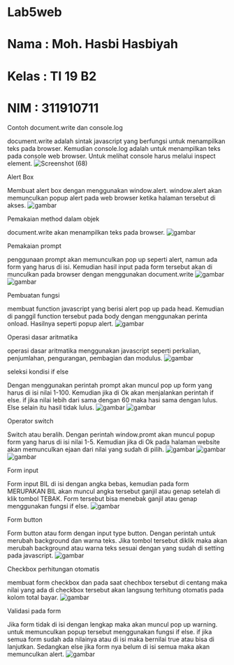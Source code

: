 # Lab5web

# Nama : Moh. Hasbi Hasbiyah
# Kelas : TI 19 B2
# NIM : 311910711

Contoh document.write dan console.log

document.write adalah sintak javascript yang berfungsi untuk menampilkan teks pada browser. Kemudian console.log adalah untuk menampilkan teks pada console web browser. Untuk melihat console harus melalui inspect element.
![Screenshot (68)](https://user-images.githubusercontent.com/81578584/116190231-7364a800-a754-11eb-8d5a-b6b8f4e82862.png)

Alert Box

Membuat alert box dengan menggunakan window.alert. window.alert akan memunculkan popup alert pada web browser ketika halaman tersebut di akses. 
![gambar](https://user-images.githubusercontent.com/81578584/116190305-95f6c100-a754-11eb-9e8f-2223b037fa79.png)

Pemakaian method dalam objek

document.write akan menampilkan teks pada browser.
![gambar](https://user-images.githubusercontent.com/81578584/116190407-cfc7c780-a754-11eb-81d7-1787138955aa.png)

Pemakaian prompt

penggunaan prompt akan memunculkan pop up seperti alert, namun ada form yang harus di isi. Kemudian hasil input pada form tersebut akan di munculkan pada browser dengan menggunakan document.write 
![gambar](https://user-images.githubusercontent.com/81578584/116190542-0a316480-a755-11eb-96f7-23909271a896.png)
![gambar](https://user-images.githubusercontent.com/81578584/116190606-26350600-a755-11eb-97c7-e368bad8b695.png)

Pembuatan fungsi

membuat function javascript yang berisi alert pop up pada head. Kemudian di panggil function tersebut pada body dengan menggunakan perinta onload. Hasilnya seperti popup alert.
![gambar](https://user-images.githubusercontent.com/81578584/116190706-57add180-a755-11eb-8ad7-6e467b1e49fb.png)

Operasi dasar aritmatika

operasi dasar aritmatika menggunakan javascript seperti perkalian, penjumlahan, pengurangan, pembagian dan modulus.
![gambar](https://user-images.githubusercontent.com/81578584/116190829-85931600-a755-11eb-89fc-abee76817646.png)

seleksi kondisi if else

Dengan menggunakan perintah prompt akan muncul pop up form yang harus di isi nilai 1-100. Kemudian jika di Ok akan menjalankan perintah if else. if jika nilai lebih dari sama dengan 60 maka hasi sama dengan lulus. Else selain itu hasil tidak lulus.
![gambar](https://user-images.githubusercontent.com/81578584/116190930-a78c9880-a755-11eb-8549-ee75ce0fb522.png)
![gambar](https://user-images.githubusercontent.com/81578584/116190963-b5421e00-a755-11eb-9c07-ef58eef8ffba.png)

Operator switch

Switch atau beralih. Dengan perintah window.promt akan muncul popup form yang harus di isi nilai 1-5. Kemudian jika di Ok pada halaman website akan memunculkan ejaan dari nilai yang sudah di pilih. 
![gambar](https://user-images.githubusercontent.com/81578584/116191032-d440b000-a755-11eb-89f8-60ff47f18521.png)
![gambar](https://user-images.githubusercontent.com/81578584/116191085-e91d4380-a755-11eb-98ef-5c6ab941a3a3.png)
![gambar](https://user-images.githubusercontent.com/81578584/116191105-f20e1500-a755-11eb-90ae-d3018cd36ad9.png)

Form input

Form input BIL di isi dengan angka bebas, kemudian pada form MERUPAKAN BIL akan muncul angka tersebut ganjil atau genap setelah di klik tombol TEBAK. Form tersebut bisa menebak ganjil atau genap menggunakan fungsi if else.
![gambar](https://user-images.githubusercontent.com/81578584/116191251-35688380-a756-11eb-885b-0b2ddebaab64.png)

Form button

Form button atau form dengan input type button. Dengan perintah untuk merubah background dan warna teks. Jika tombol tersebut diklik maka akan merubah background atau warna teks sesuai dengan yang sudah di setting pada javascript. 
![gambar](https://user-images.githubusercontent.com/81578584/116191378-65178b80-a756-11eb-99fb-6048844a64a3.png)

Checkbox perhitungan otomatis

membuat form checkbox dan pada saat chechbox tersebut di centang maka nilai yang ada di checkbox tersebut akan langsung terhitung otomatis pada kolom total bayar. 
![gambar](https://user-images.githubusercontent.com/81578584/116191453-86787780-a756-11eb-8d4a-ed4d9fc74cfb.png)

Validasi pada form

Jika form tidak di isi dengan lengkap maka akan muncul pop up warning. untuk memunculkan popup tersebut menggunakan fungsi if else. if jika semua form sudah ada nilainya atau di isi maka bernilai true atau bisa di lanjutkan. Sedangkan else jika form nya belum di isi semua maka akan memunculkan alert.
![gambar](https://user-images.githubusercontent.com/81578584/116191585-c5a6c880-a756-11eb-82e8-2dd1259227c1.png)









